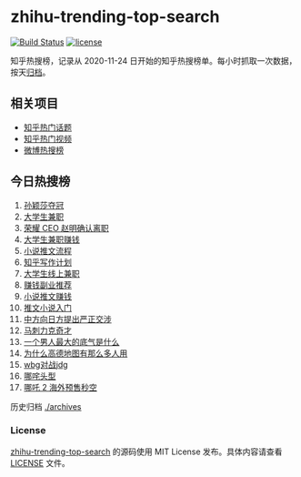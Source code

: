 # zhihu-trending-top-search

[![Build Status](https://github.com/justjavac/zhihu-trending-top-search/workflows/ci/badge.svg?branch=main)](https://github.com/justjavac/zhihu-trending-top-search/actions)
[![license](https://img.shields.io/github/license/justjavac/zhihu-trending-top-search)](https://github.com/justjavac/zhihu-trending-top-search/blob/main/LICENSE)

知乎热搜榜，记录从 2020-11-24 日开始的知乎热搜榜单。每小时抓取一次数据，按天[归档](./archives)。

## 相关项目

- [知乎热门话题](https://github.com/justjavac/zhihu-trending-hot-questions)
- [知乎热门视频](https://github.com/justjavac/zhihu-trending-hot-video)
- [微博热搜榜](https://github.com/justjavac/weibo-trending-hot-search)

## 今日热搜榜

<!-- BEGIN -->
<!-- 最后更新时间 Tue Feb 11 2025 23:14:20 GMT+0800 (China Standard Time) -->

1. [孙颖莎夺冠](https://www.zhihu.com/search?q=%E5%AD%99%E9%A2%96%E8%8E%8E%E5%A4%BA%E5%86%A0)
1. [大学生兼职](https://www.zhihu.com/search?q=%E5%A4%A7%E5%AD%A6%E7%94%9F%E5%85%BC%E8%81%8C)
1. [荣耀 CEO 赵明确认离职](https://www.zhihu.com/search?q=%E8%8D%A3%E8%80%80%20CEO%20%E8%B5%B5%E6%98%8E%E7%A1%AE%E8%AE%A4%E7%A6%BB%E8%81%8C)
1. [大学生兼职赚钱](https://www.zhihu.com/search?q=%E5%A4%A7%E5%AD%A6%E7%94%9F%E5%85%BC%E8%81%8C%E8%B5%9A%E9%92%B1)
1. [小说推文流程](https://www.zhihu.com/search?q=%E5%B0%8F%E8%AF%B4%E6%8E%A8%E6%96%87%E6%B5%81%E7%A8%8B)
1. [知乎写作计划](https://www.zhihu.com/search?q=%E7%9F%A5%E4%B9%8E%E5%86%99%E4%BD%9C%E8%AE%A1%E5%88%92)
1. [大学生线上兼职](https://www.zhihu.com/search?q=%E5%A4%A7%E5%AD%A6%E7%94%9F%E7%BA%BF%E4%B8%8A%E5%85%BC%E8%81%8C)
1. [赚钱副业推荐](https://www.zhihu.com/search?q=%E8%B5%9A%E9%92%B1%E5%89%AF%E4%B8%9A%E6%8E%A8%E8%8D%90)
1. [小说推文赚钱](https://www.zhihu.com/search?q=%E5%B0%8F%E8%AF%B4%E6%8E%A8%E6%96%87%E8%B5%9A%E9%92%B1)
1. [推文小说入门](https://www.zhihu.com/search?q=%E6%8E%A8%E6%96%87%E5%B0%8F%E8%AF%B4%E5%85%A5%E9%97%A8)
1. [中方向日方提出严正交涉](https://www.zhihu.com/search?q=%E4%B8%AD%E6%96%B9%E5%90%91%E6%97%A5%E6%96%B9%E6%8F%90%E5%87%BA%E4%B8%A5%E6%AD%A3%E4%BA%A4%E6%B6%89)
1. [马刺力克奇才](https://www.zhihu.com/search?q=%E9%A9%AC%E5%88%BA%E5%8A%9B%E5%85%8B%E5%A5%87%E6%89%8D)
1. [一个男人最大的底气是什么](https://www.zhihu.com/search?q=%E4%B8%80%E4%B8%AA%E7%94%B7%E4%BA%BA%E6%9C%80%E5%A4%A7%E7%9A%84%E5%BA%95%E6%B0%94%E6%98%AF%E4%BB%80%E4%B9%88)
1. [为什么高德地图有那么多人用](https://www.zhihu.com/search?q=%E4%B8%BA%E4%BB%80%E4%B9%88%E9%AB%98%E5%BE%B7%E5%9C%B0%E5%9B%BE%E6%9C%89%E9%82%A3%E4%B9%88%E5%A4%9A%E4%BA%BA%E7%94%A8)
1. [wbg对战jdg](https://www.zhihu.com/search?q=wbg%E5%AF%B9%E6%88%98jdg)
1. [哪咤头型](https://www.zhihu.com/search?q=%E5%93%AA%E5%92%A4%E5%A4%B4%E5%9E%8B)
1. [哪吒 2 海外预售秒空](https://www.zhihu.com/search?q=%E5%93%AA%E5%90%92%202%20%E6%B5%B7%E5%A4%96%E9%A2%84%E5%94%AE%E7%A7%92%E7%A9%BA)

<!-- END -->

历史归档 [./archives](./archives)

### License

[zhihu-trending-top-search](https://github.com/justjavac/zhihu-trending-top-search) 的源码使用 MIT License
发布。具体内容请查看 [LICENSE](./LICENSE) 文件。
